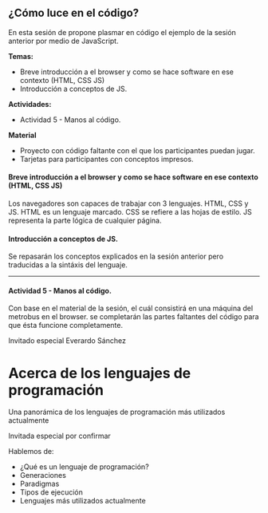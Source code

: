## ¿Cómo luce en el código?

En esta sesión de propone plasmar en código el ejemplo de la sesión anterior por medio de JavaScript.

**Temas:**
- Breve introducción a el browser y como se hace software en ese contexto (HTML, CSS JS)
- Introducción a conceptos de JS.


**Actividades:**
- Actividad 5 - Manos al código.

**Material**
- Proyecto con código faltante con el que los participantes puedan jugar.
- Tarjetas para participantes con conceptos impresos.

#### Breve introducción a el browser y como se hace software en ese contexto (HTML, CSS JS)
Los navegadores son capaces de trabajar con 3 lenguajes. HTML, CSS y JS.
HTML es un lenguaje marcado.
CSS se refiere a las hojas de estilo.
JS representa la parte lógica de cualquier página.

#### Introducción a conceptos de JS.
Se repasarán los conceptos explicados en la sesión anterior pero traducidas a la sintáxis del lenguaje.

---

#### Actividad 5 - Manos al código.
Con base en el material de la sesión, el cuál consistirá en una máquina del metrobus en el browser. se completarán las partes faltantes del código para que ésta funcione completamente.


Invitado especial Everardo Sánchez



# Acerca de los lenguajes de programación

Una panorámica de los lenguajes de programación más utilizados actualmente

Invitada especial por confirmar

Hablemos de:

- ¿Qué es un lenguaje de programación?
- Generaciones
- Paradigmas
- Tipos de ejecución
- Lenguajes más utilizados actualmente  
